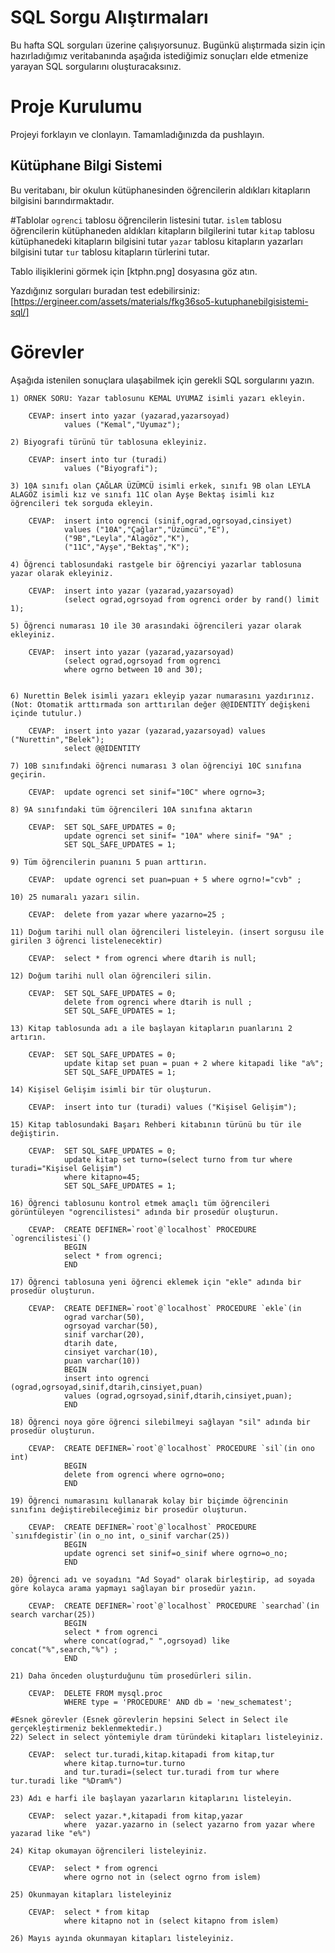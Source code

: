 # SQL Sorgu Alıştırmaları

Bu hafta SQL sorguları üzerine çalışıyorsunuz. Bugünkü alıştırmada sizin için hazırladığımız veritabanında aşağıda istediğimiz sonuçları elde etmenize yarayan SQL sorgularını oluşturacaksınız.

# Proje Kurulumu

Projeyi forklayın ve clonlayın. Tamamladığınızda da pushlayın.

## Kütüphane Bilgi Sistemi

Bu veritabanı, bir okulun kütüphanesinden öğrencilerin aldıkları kitapların bilgisini barındırmaktadır.

#Tablolar
`ogrenci` tablosu öğrencilerin listesini tutar.
`islem` tablosu öğrencilerin kütüphaneden aldıkları kitapların bilgilerini tutar
`kitap` tablosu kütüphanedeki kitapların bilgisini tutar
`yazar` tablosu kitapların yazarları bilgisini tutar
`tur` tablosu kitapların türlerini tutar.

Tablo ilişiklerini görmek için [ktphn.png] dosyasına göz atın.

Yazdığınız sorguları buradan test edebilirsiniz: [https://ergineer.com/assets/materials/fkg36so5-kutuphanebilgisistemi-sql/]

# Görevler

Aşağıda istenilen sonuçlara ulaşabilmek için gerekli SQL sorgularını yazın.

    1) ÖRNEK SORU: Yazar tablosunu KEMAL UYUMAZ isimli yazarı ekleyin.

    	CEVAP: insert into yazar (yazarad,yazarsoyad)
    			values ("Kemal","Uyumaz");

    2) Biyografi türünü tür tablosuna ekleyiniz.

    	CEVAP: insert into tur (turadi)
    			values ("Biyografi");

    3) 10A sınıfı olan ÇAĞLAR ÜZÜMCÜ isimli erkek, sınıfı 9B olan LEYLA ALAGÖZ isimli kız ve sınıfı 11C olan Ayşe Bektaş isimli kız öğrencileri tek sorguda ekleyin.

    	CEVAP:  insert into ogrenci (sinif,ograd,ogrsoyad,cinsiyet)
    			values ("10A","Çağlar","Üzümcü","E"),
    			("9B","Leyla","Alagöz","K"),
    			("11C","Ayşe","Bektaş","K");

    4) Öğrenci tablosundaki rastgele bir öğrenciyi yazarlar tablosuna yazar olarak ekleyiniz.

    	CEVAP:  insert into yazar (yazarad,yazarsoyad)
                (select ograd,ogrsoyad from ogrenci order by rand() limit 1);

    5) Öğrenci numarası 10 ile 30 arasındaki öğrencileri yazar olarak ekleyiniz.

    	CEVAP:  insert into yazar (yazarad,yazarsoyad)
                (select ograd,ogrsoyad from ogrenci
                where ogrno between 10 and 30);


    6) Nurettin Belek isimli yazarı ekleyip yazar numarasını yazdırınız.
    (Not: Otomatik arttırmada son arttırılan değer @@IDENTITY değişkeni içinde tutulur.)

    	CEVAP:  insert into yazar (yazarad,yazarsoyad) values ("Nurettin","Belek");
    			select @@IDENTITY

    7) 10B sınıfındaki öğrenci numarası 3 olan öğrenciyi 10C sınıfına geçirin.

    	CEVAP:  update ogrenci set sinif="10C" where ogrno=3;

    8) 9A sınıfındaki tüm öğrencileri 10A sınıfına aktarın

    	CEVAP:  SET SQL_SAFE_UPDATES = 0;
    			update ogrenci set sinif= "10A" where sinif= "9A" ;
    			SET SQL_SAFE_UPDATES = 1;

    9) Tüm öğrencilerin puanını 5 puan arttırın.

    	CEVAP:  update ogrenci set puan=puan + 5 where ogrno!="cvb" ;

    10) 25 numaralı yazarı silin.

    	CEVAP:  delete from yazar where yazarno=25 ;

    11) Doğum tarihi null olan öğrencileri listeleyin. (insert sorgusu ile girilen 3 öğrenci listelenecektir)

    	CEVAP:  select * from ogrenci where dtarih is null;

    12) Doğum tarihi null olan öğrencileri silin.

    	CEVAP:  SET SQL_SAFE_UPDATES = 0;
    			delete from ogrenci where dtarih is null ;
    			SET SQL_SAFE_UPDATES = 1;

    13) Kitap tablosunda adı a ile başlayan kitapların puanlarını 2 artırın.

    	CEVAP:  SET SQL_SAFE_UPDATES = 0;
    			update kitap set puan = puan + 2 where kitapadi like "a%";
    			SET SQL_SAFE_UPDATES = 1;

    14) Kişisel Gelişim isimli bir tür oluşturun.

    	CEVAP:  insert into tur (turadi) values ("Kişisel Gelişim");

    15) Kitap tablosundaki Başarı Rehberi kitabının türünü bu tür ile değiştirin.

    	CEVAP: 	SET SQL_SAFE_UPDATES = 0;
    			update kitap set turno=(select turno from tur where turadi="Kişisel Gelişim")
    			where kitapno=45;
    			SET SQL_SAFE_UPDATES = 1;

    16) Öğrenci tablosunu kontrol etmek amaçlı tüm öğrencileri görüntüleyen "ogrencilistesi" adında bir prosedür oluşturun.

    	CEVAP:  CREATE DEFINER=`root`@`localhost` PROCEDURE `ogrencilistesi`()
    			BEGIN
    			select * from ogrenci;
    			END

    17) Öğrenci tablosuna yeni öğrenci eklemek için "ekle" adında bir prosedür oluşturun.

    	CEVAP:  CREATE DEFINER=`root`@`localhost` PROCEDURE `ekle`(in
    			ograd varchar(50),
    			ogrsoyad varchar(50),
    			sinif varchar(20),
    			dtarih date,
    			cinsiyet varchar(10),
    			puan varchar(10))
    			BEGIN
    			insert into ogrenci (ograd,ogrsoyad,sinif,dtarih,cinsiyet,puan)
    			values (ograd,ogrsoyad,sinif,dtarih,cinsiyet,puan);
    			END

    18) Öğrenci noya göre öğrenci silebilmeyi sağlayan "sil" adında bir prosedür oluşturun.

    	CEVAP:  CREATE DEFINER=`root`@`localhost` PROCEDURE `sil`(in ono int)
    			BEGIN
    			delete from ogrenci where ogrno=ono;
    			END

    19) Öğrenci numarasını kullanarak kolay bir biçimde öğrencinin sınıfını değiştirebileceğimiz bir prosedür oluşturun.

    	CEVAP:  CREATE DEFINER=`root`@`localhost` PROCEDURE `sınıfdegistir`(in o_no int, o_sinif varchar(25))
    			BEGIN
    			update ogrenci set sinif=o_sinif where ogrno=o_no;
    			END

    20) Öğrenci adı ve soyadını "Ad Soyad" olarak birleştirip, ad soyada göre kolayca arama yapmayı sağlayan bir prosedür yazın.

    	CEVAP:  CREATE DEFINER=`root`@`localhost` PROCEDURE `searchad`(in search varchar(25))
    			BEGIN
    			select * from ogrenci
    			where concat(ograd," ",ogrsoyad) like concat("%",search,"%") ;
    			END

    21) Daha önceden oluşturduğunu tüm prosedürleri silin.

    	CEVAP: 	DELETE FROM mysql.proc
    			WHERE type = 'PROCEDURE' AND db = 'new_schematest';

    #Esnek görevler (Esnek görevlerin hepsini Select in Select ile gerçekleştirmeniz beklenmektedir.)
    22) Select in select yöntemiyle dram türündeki kitapları listeleyiniz.

    	CEVAP:  select tur.turadi,kitap.kitapadi from kitap,tur
    			where kitap.turno=tur.turno
    			and tur.turadi=(select tur.turadi from tur where tur.turadi like "%Dram%")

    23) Adı e harfi ile başlayan yazarların kitaplarını listeleyin.

    	CEVAP:  select yazar.*,kitapadi from kitap,yazar
    			where  yazar.yazarno in (select yazarno from yazar where yazarad like "e%")

    24) Kitap okumayan öğrencileri listeleyiniz.

    	CEVAP: 	select * from ogrenci
    			where ogrno not in (select ogrno from islem)

    25) Okunmayan kitapları listeleyiniz

    	CEVAP: 	select * from kitap
    			where kitapno not in (select kitapno from islem)

    26) Mayıs ayında okunmayan kitapları listeleyiniz.
